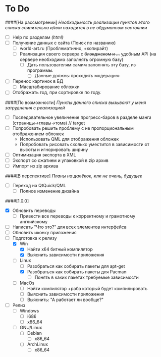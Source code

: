 # To Do

####[На рассмотрении]
*Необходимость реализации пунктов этого списка соинительна и/или находится в не обдуманном состоянии*
- [ ] Help по разделам *(html)*
- [ ] Получение данных с сайта (Поиск по названию)
  - [ ] world-art.ru (Проблематично, +копирайт)
  - [ ] Реализация своего сервера с ~~блэкджеком и ...~~ удобным API (на сервере необходимо заполнять огромную базу)
     - [ ] Дать пользователям самим заполнять эту базу, из программы.
       - [ ] Данные должны проходить модерацию
- [ ] Перенос картинок в БД
  - [ ] Масштабирование обложки
- [ ] Отображать год, при сортировке по году.

####[По возможности]
*Пункты данного списка вызывают у меня затруднения с реализацией*
- [ ] Последовательное увеличение прогресс-баров в разделе манга (страницы->главы->тома) // target
- [ ] Попробовать решить проблему с не пропорциональным отображением обложек
  - Использовать QML для отображения обложек
  - Попробовать рисовать сколько уместится в зависимости от высоты и игнорировать ширину
- [ ] Оптимизация экспорта в XML
- [ ] Экспорт со сжатием и упаковкой в zip архив
- [ ] Импорт из zip архива

####[В перспективе]
*Планы на далёкое, или не очень, будущее*
- [ ] Переход на QtQuick/QML
  - [ ] Полное изменение дизайна

####[1.0.0]
- [x] Обновить переводы
  - [ ] Привести все переводы к корректному и грамотному английскому
- [ ] Написать "Что это?" для всех элементов интерфейса
- [ ] Обновить иконку приложения
- [ ] Подготовка к релизу
  - [x] Win
    - [X] Найти x64 битный компилятор
    - [x] Выяснить зависимости приложения
  - [ ] Linux
    - [ ] Разобраться как собирать пакеты для apt-get
    - [x] Разобраться как собирать пакеты для Pacman
      - [ ] Понять в каких пакетах требуемые зависимости
  - [ ] MacOs
    - [ ] Найти компилятор +раба который будет компилировать
    - [ ] Выяснить зависимости приложения
    - [ ] Выяснить: "А работает ли вообще?"
- [ ] Релиз
  - [ ] Windows
    - [ ] i686
    - [ ] x86_64
  - [ ] GNU/Linux
    - [ ] Debian
      - [ ] x86_64
    - [ ] ArchLinux
      - [ ] x86_64
